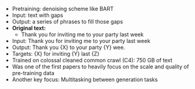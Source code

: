 - Pretraining: denoising scheme like BART
- Input: text with gaps
- Output: a series of phrases to fill those gaps
- **Original text:**
	- Thank you for inviting me to your party last week
- Input: Thank you for inviting me to your party last week
- Output: Thank you {X} to your party {Y} wee.
- Targets: {X} for inviting {Y} last {Z}
- Trained on colossal cleaned common crawl (C4): 750 GB of text
- Was one of the first papers to heavily focus on the scale and quality of pre-training data
- Another key focus: Multitasking between generation tasks 